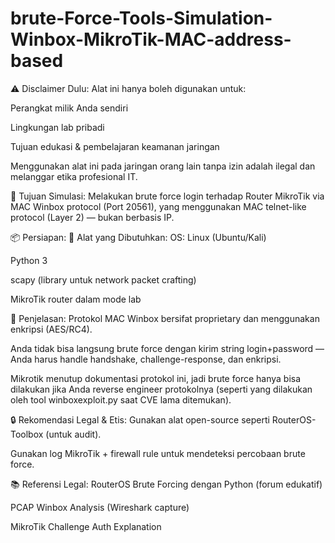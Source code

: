 # brute-Force-Tools-Simulation-Winbox-MikroTik-MAC-address-based

⚠️ Disclaimer Dulu:
Alat ini hanya boleh digunakan untuk:

Perangkat milik Anda sendiri

Lingkungan lab pribadi

Tujuan edukasi & pembelajaran keamanan jaringan

Menggunakan alat ini pada jaringan orang lain tanpa izin adalah ilegal dan melanggar etika profesional IT.

🎯 Tujuan Simulasi:
Melakukan brute force login terhadap Router MikroTik via MAC Winbox protocol (Port 20561), yang menggunakan MAC telnet-like protocol (Layer 2) — bukan berbasis IP.

📦 Persiapan:
🔧 Alat yang Dibutuhkan:
OS: Linux (Ubuntu/Kali)

Python 3

scapy (library untuk network packet crafting)

MikroTik router dalam mode lab

🧠 Penjelasan:
Protokol MAC Winbox bersifat proprietary dan menggunakan enkripsi (AES/RC4).

Anda tidak bisa langsung brute force dengan kirim string login+password — Anda harus handle handshake, challenge-response, dan enkripsi.

Mikrotik menutup dokumentasi protokol ini, jadi brute force hanya bisa dilakukan jika Anda reverse engineer protokolnya (seperti yang dilakukan oleh tool winboxexploit.py saat CVE lama ditemukan).

🔒 Rekomendasi Legal & Etis:
Gunakan alat open-source seperti RouterOS-Toolbox (untuk audit).

Gunakan log MikroTik + firewall rule untuk mendeteksi percobaan brute force.

📚 Referensi Legal:
RouterOS Brute Forcing dengan Python (forum edukatif)

PCAP Winbox Analysis (Wireshark capture)

MikroTik Challenge Auth Explanation
